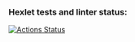 ### Hexlet tests and linter status:
[![Actions Status](https://github.com/BlackYoshi491/frontend-project-44/actions/workflows/hexlet-check.yml/badge.svg)](https://github.com/BlackYoshi491/frontend-project-44/actions)